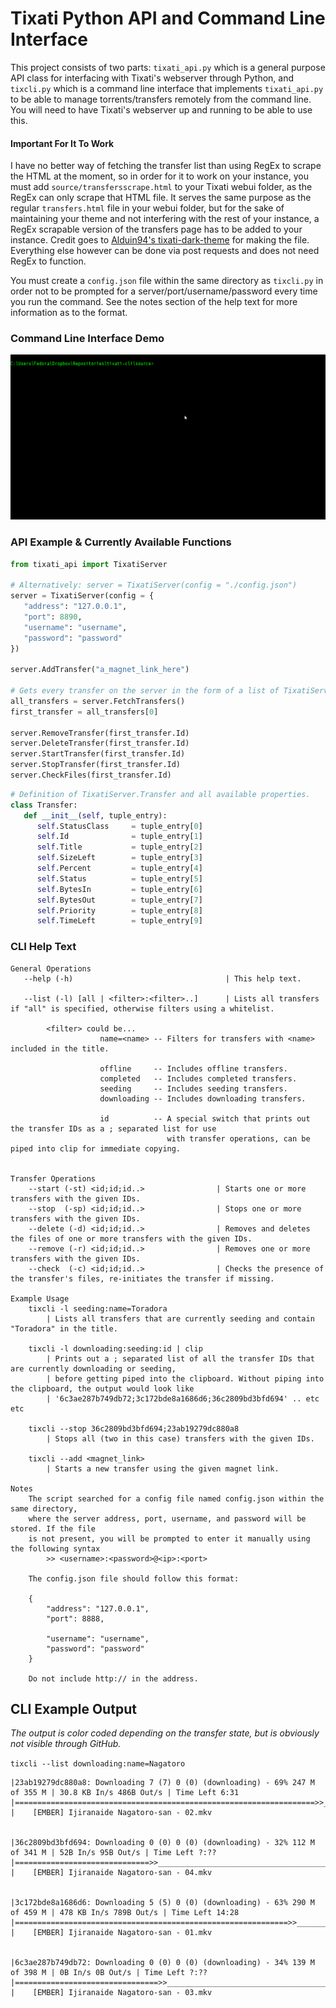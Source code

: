 # Tixati Python API and Command Line Interface
This project consists of two parts: `tixati_api.py` which is a general purpose API class for interfacing with Tixati's webserver through Python, and `tixcli.py` which is a command line interface that implements `tixati_api.py` to be able to manage torrents/transfers remotely from the command line. You will need to have Tixati's webserver up and running to be able to use this.

#### Important For It To Work
I have no better way of fetching the transfer list than using RegEx to scrape the HTML at the moment, so in order for it to work on your instance, you must add `source/transfersscrape.html` to your Tixati webui folder, as the RegEx can only scrape that HTML file. It serves the same purpose as the regular `transfers.html` file in your webui folder, but for the sake of maintaining your theme and not interfering with the rest of your instance, a RegEx scrapable version of the transfers page has to be added to your instance. Credit goes to [Alduin94's tixati-dark-theme](https://github.com/Alduin94/tixati-dark-theme) for making the file. Everything else however can be done via post requests and does not need RegEx to function. 

You must create a `config.json` file within the same directory as `tixcli.py` in order not to be prompted for a server/port/username/password every time you run the command. See the notes section of the help text for more information as to the format.

### Command Line Interface Demo
![](demo/cli-demo.gif?raw=true)

### API Example & Currently Available Functions
```python
from tixati_api import TixatiServer

# Alternatively: server = TixatiServer(config = "./config.json")
server = TixatiServer(config = {
   "address": "127.0.0.1",
   "port": 8890,
   "username": "username",
   "password": "password"
})

server.AddTransfer("a_magnet_link_here") 

# Gets every transfer on the server in the form of a list of TixatiServer.Transfer class instances.
all_transfers = server.FetchTransfers()
first_transfer = all_transfers[0]

server.RemoveTransfer(first_transfer.Id)
server.DeleteTransfer(first_transfer.Id)
server.StartTransfer(first_transfer.Id)
server.StopTransfer(first_transfer.Id)
server.CheckFiles(first_transfer.Id)
```
```python
# Definition of TixatiServer.Transfer and all available properties.
class Transfer:
   def __init__(self, tuple_entry):
      self.StatusClass     = tuple_entry[0]
      self.Id              = tuple_entry[1]
      self.Title           = tuple_entry[2]
      self.SizeLeft        = tuple_entry[3]
      self.Percent         = tuple_entry[4]
      self.Status          = tuple_entry[5]
      self.BytesIn         = tuple_entry[6]
      self.BytesOut        = tuple_entry[7]
      self.Priority        = tuple_entry[8]
      self.TimeLeft        = tuple_entry[9]
```


### CLI Help Text
```
General Operations
   --help (-h)                                  | This help text.

   --list (-l) [all | <filter>:<filter>..]      | Lists all transfers if "all" is specified, otherwise filters using a whitelist.

        <filter> could be...
                    name=<name> -- Filters for transfers with <name> included in the title.

                    offline     -- Includes offline transfers.
                    completed   -- Includes completed transfers.
                    seeding     -- Includes seeding transfers.
                    downloading -- Includes downloading transfers.

                    id          -- A special switch that prints out the transfer IDs as a ; separated list for use
                                   with transfer operations, can be piped into clip for immediate copying.


Transfer Operations
    --start (-st) <id;id;id..>                | Starts one or more transfers with the given IDs.
    --stop  (-sp) <id;id;id..>                | Stops one or more transfers with the given IDs.
    --delete (-d) <id;id;id..>                | Removes and deletes the files of one or more transfers with the given IDs.
    --remove (-r) <id;id;id..>                | Removes one or more transfers with the given IDs.
    --check  (-c) <id;id;id..>                | Checks the presence of the transfer's files, re-initiates the transfer if missing.

Example Usage
    tixcli -l seeding:name=Toradora
        | Lists all transfers that are currently seeding and contain "Toradora" in the title.

    tixcli -l downloading:seeding:id | clip
        | Prints out a ; separated list of all the transfer IDs that are currently downloading or seeding,
        | before getting piped into the clipboard. Without piping into the clipboard, the output would look like
        | '6c3ae287b749db72;3c172bde8a1686d6;36c2809bd3bfd694' .. etc etc

    tixcli --stop 36c2809bd3bfd694;23ab19279dc880a8
        | Stops all (two in this case) transfers with the given IDs.

    tixcli --add <magnet_link>
        | Starts a new transfer using the given magnet link.

Notes
    The script searched for a config file named config.json within the same directory,
    where the server address, port, username, and password will be stored. If the file
    is not present, you will be prompted to enter it manually using the following syntax
        >> <username>:<password>@<ip>:<port>

    The config.json file should follow this format:

    {
        "address": "127.0.0.1",
        "port": 8888,

        "username": "username",
        "password": "password"
    }

    Do not include http:// in the address.
```

## CLI Example Output
_The output is color coded depending on the transfer state, but is obviously not visible through GitHub._

`tixcli --list downloading:name=Nagatoro`
```
|23ab19279dc880a8: Downloading 7 (7) 0 (0) (downloading) - 69% 247 M of 355 M | 30.8 KB In/s 486B Out/s | Time Left 6:31
|===================================================================>>_______________________________
|    [EMBER] Ijiranaide Nagatoro-san - 02.mkv


|36c2809bd3bfd694: Downloading 0 (0) 0 (0) (downloading) - 32% 112 M of 341 M | 52B In/s 95B Out/s | Time Left ?:??
|==============================>>____________________________________________________________________
|    [EMBER] Ijiranaide Nagatoro-san - 04.mkv


|3c172bde8a1686d6: Downloading 5 (5) 0 (0) (downloading) - 63% 290 M of 459 M | 478 KB In/s 789B Out/s | Time Left 14:28
|=============================================================>>_____________________________________
|    [EMBER] Ijiranaide Nagatoro-san - 01.mkv


|6c3ae287b749db72: Downloading 0 (0) 0 (0) (downloading) - 34% 139 M of 398 M | 0B In/s 0B Out/s | Time Left ?:??
|================================>>__________________________________________________________________
|    [EMBER] Ijiranaide Nagatoro-san - 03.mkv
```
